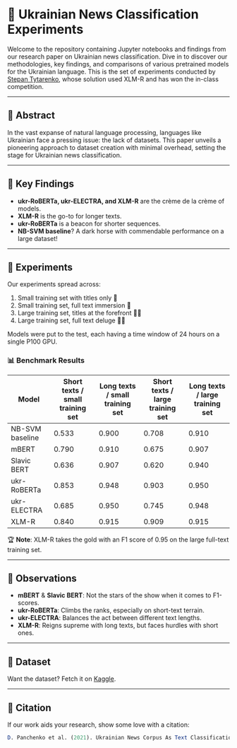 # 📰 Ukrainian News Classification Experiments 

Welcome to the repository containing Jupyter notebooks and findings from our research paper on Ukrainian news classification. Dive in to discover our methodologies, key findings, and comparisons of various pretrained models for the Ukrainian language.
This is the set of experiments conducted by [Stepan Tytarenko](https://github.com/StepanTita), whose solution used XLM-R and has won the in-class competition. 

---

## 🎯 Abstract

In the vast expanse of natural language processing, languages like Ukrainian face a pressing issue: the lack of datasets. This paper unveils a pioneering approach to dataset creation with minimal overhead, setting the stage for Ukrainian news classification.

---

## 📌 Key Findings

- **ukr-RoBERTa, ukr-ELECTRA, and XLM-R** are the crème de la crème of models.
- **XLM-R** is the go-to for longer texts.
- **ukr-RoBERTa** is a beacon for shorter sequences.
- **NB-SVM baseline**? A dark horse with commendable performance on a large dataset!

---

## 🔬 Experiments

Our experiments spread across:
1. Small training set with titles only 📃
2. Small training set, full text immersion 📜
3. Large training set, titles at the forefront 📃📃
4. Large training set, full text deluge 📜📜

Models were put to the test, each having a time window of 24 hours on a single P100 GPU.

### 📊 Benchmark Results

| Model | Short texts / small training set | Long texts / small training set | Short texts / large training set | Long texts / large training set |
|-------|----------------------------------|--------------------------------|----------------------------------|--------------------------------|
| NB-SVM baseline | 0.533 | 0.900 | 0.708 | 0.910 |
| mBERT | 0.790 | 0.910 | 0.675 | 0.907 |
| Slavic BERT | 0.636 | 0.907 | 0.620 | 0.940 |
| ukr-RoBERTa | 0.853 | 0.948 | 0.903 | 0.950 |
| ukr-ELECTRA | 0.685 | 0.950 | 0.745 | 0.948 |
| XLM-R | 0.840 | 0.915 | 0.909 | 0.915 |

🏆 **Note**: XLM-R takes the gold with an F1 score of 0.95 on the large full-text training set.

---

## 🧐 Observations

- **mBERT** & **Slavic BERT**: Not the stars of the show when it comes to F1-scores.
- **ukr-RoBERTa**: Climbs the ranks, especially on short-text terrain.
- **ukr-ELECTRA**: Balances the act between different text lengths.
- **XLM-R**: Reigns supreme with long texts, but faces hurdles with short ones.

---

## 📁 Dataset

Want the dataset? Fetch it on [Kaggle](https://www.kaggle.com/c/ukrainian-news-classification/).

---

## 📝 Citation

If our work aids your research, show some love with a citation:

```mathematica
D. Panchenko et al. (2021). Ukrainian News Corpus As Text Classification Benchmark.
```
